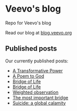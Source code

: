 # Veevo's blog
Repo for Veevo's blog

Read our blog at [blog.veevo.org](https://blog.veevo.org)


## Published posts
Our currently published posts:
* [A Transformative Power](https://blog.veevo.org/2020/10/a-transformative-power.html)
* [A Poem to God](https://blog.veevo.org/2020/10/a-poem-to-god.html)
* [Bridge of Life](https://blog.veevo.org/2020/10/bridge-of-life.html)
* [Bridge of Life](https://blog.veevo.org/2020/10/bridge-of-life.html)
* [Weighted observation](https://blog.veevo.org/2020/09/weighted-observation.html)
* [The most important bridge](https://blog.veevo.org/2020/09/the-most-important-bridge.html)
* [Suicide: a global calamity](https://blog.veevo.org/2020/09/suicide-global-calamity.html)
